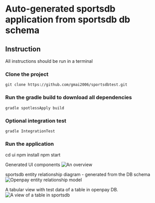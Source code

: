 # Auto-generated sportsdb application from sportsdb db schema
## Instruction
All instructions should be run in a terminal

### Clone the project
```git clone https://github.com/gmai2006/sportsdbtest.git```

### Run the gradle build to download all dependencies
```gradle spotlessApply build```

### Optional integration test
```gradle IntegrationTest```

### Run the application
cd ui
npm install
npm start

Generated UI components
![An overview](sportsdb1.png?raw=true "Title")

sportsdb entity relationship diagram - generated from the DB schema
![Openpay entity relationship model](sportsdb2.png?raw=true "Title")

A tabular view with test data of a table in openpay DB.
![A view of a table in sportsdb](sportsdb3.png?raw=true "Title")
